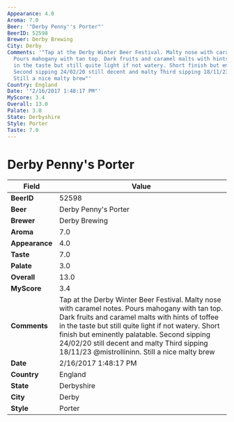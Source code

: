 ```yaml
---
Appearance: 4.0
Aroma: 7.0
Beer: '"Derby Penny''s Porter"'
BeerID: 52598
Brewer: Derby Brewing
City: Derby
Comments: '"Tap at the Derby Winter Beer Festival. Malty nose with caramel notes.
  Pours mahogany with tan top. Dark fruits and caramel malts with hints of toffee
  in the taste but still quite light if not watery. Short finish but eminently palatable.
  Second sipping 24/02/20 still decent and malty Third sipping 18/11/23 @mistrollininn.
  Still a nice malty brew"'
Country: England
Date: '"2/16/2017 1:48:17 PM"'
MyScore: 3.4
Overall: 13.0
Palate: 3.0
State: Derbyshire
Style: Porter
Taste: 7.0
---
```


# Derby Penny's Porter

| Field         | Value |
|---------------|-------|
| **BeerID** | 52598 |
| **Beer** | Derby Penny's Porter |
| **Brewer** | Derby Brewing |
| **Aroma** | 7.0 |
| **Appearance** | 4.0 |
| **Taste** | 7.0 |
| **Palate** | 3.0 |
| **Overall** | 13.0 |
| **MyScore** | 3.4 |
| **Comments** | Tap at the Derby Winter Beer Festival. Malty nose with caramel notes. Pours mahogany with tan top. Dark fruits and caramel malts with hints of toffee in the taste but still quite light if not watery. Short finish but eminently palatable. Second sipping 24/02/20 still decent and malty Third sipping 18/11/23 @mistrollininn. Still a nice malty brew |
| **Date** | 2/16/2017 1:48:17 PM |
| **Country** | England |
| **State** | Derbyshire |
| **City** | Derby |
| **Style** | Porter |
